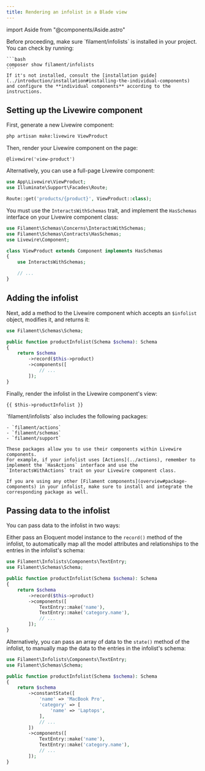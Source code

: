 ```yaml
---
title: Rendering an infolist in a Blade view
---
```

import Aside from "@components/Aside.astro"

<Aside variant="warning">
    Before proceeding, make sure `filament/infolists` is installed in your project. You can check by running:

    ```bash
    composer show filament/infolists
    ```
    If it's not installed, consult the [installation guide](../introduction/installation#installing-the-individual-components) and configure the **individual components** according to the instructions.
</Aside>

## Setting up the Livewire component

First, generate a new Livewire component:

```bash
php artisan make:livewire ViewProduct
```

Then, render your Livewire component on the page:

```blade
@livewire('view-product')
```

Alternatively, you can use a full-page Livewire component:

```php
use App\Livewire\ViewProduct;
use Illuminate\Support\Facades\Route;

Route::get('products/{product}', ViewProduct::class);
```

You must use the `InteractsWithSchemas` trait, and implement the `HasSchemas` interface on your Livewire component class:

```php
use Filament\Schemas\Concerns\InteractsWithSchemas;
use Filament\Schemas\Contracts\HasSchemas;
use Livewire\Component;

class ViewProduct extends Component implements HasSchemas
{
    use InteractsWithSchemas;

    // ...
}
```

## Adding the infolist

Next, add a method to the Livewire component which accepts an `$infolist` object, modifies it, and returns it:

```php
use Filament\Schemas\Schema;

public function productInfolist(Schema $schema): Schema
{
    return $schema
        ->record($this->product)
        ->components([
            // ...
        ]);
}
```

Finally, render the infolist in the Livewire component's view:

```blade
{{ $this->productInfolist }}
```

<Aside variant="info">
    `filament/infolists` also includes the following packages:

    - `filament/actions`
    - `filament/schemas`
    - `filament/support`
    
    These packages allow you to use their components within Livewire components.
    For example, if your infolist uses [Actions](../actions), remember to implement the `HasActions` interface and use the `InteractsWithActions` trait on your Livewire component class.
    
    If you are using any other [Filament components](overview#package-components) in your infolist, make sure to install and integrate the corresponding package as well.

</Aside>

## Passing data to the infolist

You can pass data to the infolist in two ways:

Either pass an Eloquent model instance to the `record()` method of the infolist, to automatically map all the model attributes and relationships to the entries in the infolist's schema:

```php
use Filament\Infolists\Components\TextEntry;
use Filament\Schemas\Schema;

public function productInfolist(Schema $schema): Schema
{
    return $schema
        ->record($this->product)
        ->components([
            TextEntry::make('name'),
            TextEntry::make('category.name'),
            // ...
        ]);
}
```

Alternatively, you can pass an array of data to the `state()` method of the infolist, to manually map the data to the entries in the infolist's schema:

```php
use Filament\Infolists\Components\TextEntry;
use Filament\Schemas\Schema;

public function productInfolist(Schema $schema): Schema
{
    return $schema
        ->constantState([
            'name' => 'MacBook Pro',
            'category' => [
                'name' => 'Laptops',
            ],
            // ...
        ])
        ->components([
            TextEntry::make('name'),
            TextEntry::make('category.name'),
            // ...
        ]);
}
```
